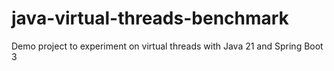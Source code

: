 # java-virtual-threads-benchmark
Demo project to experiment on virtual threads with Java 21 and Spring Boot 3
